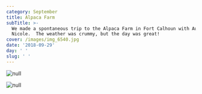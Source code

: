 ```yaml
---
category: September
title: Alpaca Farm
subTitle: >-
  We made a spontaneous trip to the Alpaca Farm in Fort Calhoun with Aunt
  Nicole.  The weather was crummy, but the day was great! 
cover: /images/img_6540.jpg
date: '2018-09-29'
day: ' '
slug: ' '
---
```

![null](/images/img_20180929_133740.jpg)

![null](/images/img_6540.jpg)
